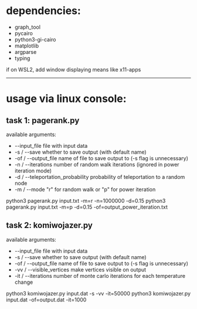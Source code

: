 # dependencies:
- graph_tool
- pycairo
- python3-gi-cairo
- matplotlib
- argparse
- typing

if on WSL2, add window displaying means like x11-apps

--------------------

# usage via linux console:

## task 1: pagerank.py 

available arguments:
- --input_file                  file with input data
- -s / --save                   whether to save output (with default name)
- -of / --output_file           name of file to save output to (-s flag is unnecessary)
- -n / --iterations             number of random walk iterations (ignored in power iteration mode)
- -d / --teleportation_probability       probability of teleportation to a random node
- -m / --mode                   "r" for random walk or "p" for power iteration

python3 pagerank.py input.txt -m=r -n=1000000 -d=0.15 
python3 pagerank.py input.txt -m=p -d=0.15 -of=output_power_iteration.txt


## task 2: komiwojazer.py

available arguments:
- --input_file                  file with input data
- -s / --save                   whether to save output (with default name)
- -of / --output_file           name of file to save output to (-s flag is unnecessary)
- -vv / --visible_vertices      make vertices visible on output
- -it / --iterations            number of monte carlo iterations for each temperature change


python3 komiwojazer.py input.dat -s -vv -it=50000
python3 komiwojazer.py input.dat -of=output.dat -it=1000
